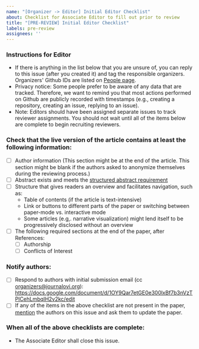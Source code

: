 ```yaml
---
name: "[Organizer -> Editor] Initial Editor Checklist"
about: Checklist for Associate Editor to fill out prior to review
title: "[PRE-REVIEW] Initial Editor Checklist"
labels: pre-review
assignees: ''
---
```


<!--
## DO NOT EDIT THIS FILE OUTSIDE OF THE journalovi/jovi-workflows REPOSITORY
##
## This file is automatically updated in all repositories within the journalovi
## Github organization whenever the version in journalovi/jovi-workflows is
## changed, so any other edits will be overwritten. To update this file, make
## a commit or pull request at https://github.com/journalovi/jovi-workflows
-->

### Instructions for Editor
- If there is anything in the list below that you are unsure of, you can reply to this issue (after you created it) and tag the responsible organizers. Organizers' Github IDs are listed on [People page](https://www.journalovi.org/people.html).
- Privacy notice: Some people prefer to be aware of any data that are tracked. Therefore, we want to remind you that most actions performed on Github are publicly recorded with timestamps (e.g., creating a repository, creating an issue, replying to an issue).
- Note: Editors should have been assigned separate issues to track reviewer assignments. You should not wait until all of the items below are complete to begin recruiting reviewers.

### Check that the live version of the article contains at least the following information:
- [ ] Author information (This section might be at the end of the article. This section might be blank if the authors asked to anonymize themselves during the reviewing process.)
- [ ] Abstract exists and meets the [structured abstract requirement](https://www.journalovi.org/author-guide.html#abstract)
- [ ] Structure that gives readers an overview and facilitates navigation, such as:
    * Table of contents (if the article is text-intensive)
    * Link or buttons to different parts of the paper or switching between paper-mode vs. interactive mode
    * Some articles (e.g,. narrative visualization) might lend itself to be progressively disclosed without an overview
- [ ] The following required sections at the end of the paper, after References:
   - [ ] Authorship
   - [ ] Conflicts of Interest

### Notify authors:
- [ ] Respond to authors with initial submission email (cc organizers@journalovi.org): https://docs.google.com/document/d/1OY9Qar7etGE0e300lxBf7b3nVzTPlCehLmbqIH2v2kc/edit
- [ ] If any of the items in the above checklist are not present in the paper, [mention](https://docs.github.com/en/get-started/writing-on-github/getting-started-with-writing-and-formatting-on-github/basic-writing-and-formatting-syntax#mentioning-people-and-teams) the authors on this issue and ask them to update the paper.

### When all of the above checklists are complete:
- The Associate Editor shall close this issue.
